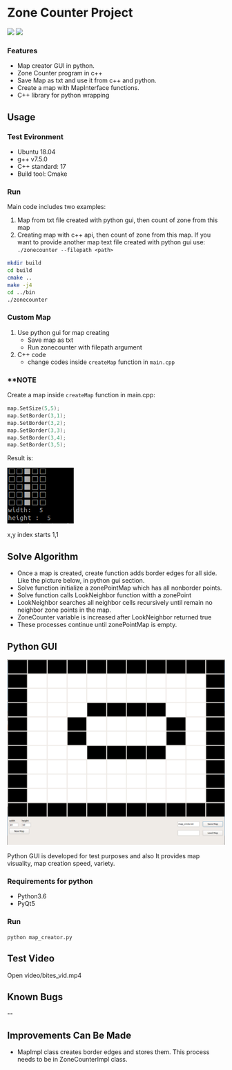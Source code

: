 # Zone Counter Project

![](https://img.shields.io/badge/platform-Ubuntu%20Bionic-blue) ![](https://img.shields.io/badge/build-passing-green)
### Features

- Map creator GUI in python.
- Zone Counter program in c++
- Save Map as txt and use it from c++ and python.
- Create a map with MapInterface functions.
- C++ library for python wrapping

## Usage

### Test Evironment
- Ubuntu 18.04
- g++ v7.5.0
- C++ standard: 17
- Build tool: Cmake

### Run
Main code includes two examples:
1. Map from txt file created with python gui, then count of zone from this map
2. Creating map  with c++ api, then count of zone from this map.
If you want to provide another map text file created with python gui use: `./zonecounter --filepath <path>`

```bash
mkdir build
cd build
cmake ..
make -j4
cd ../bin
./zonecounter
```

### Custom Map
1. Use python gui for map creating
	- Save map as txt
	- Run zonecounter with filepath argument
2. C++ code
	- change codes inside `createMap` function in `main.cpp`
	
### ****NOTE**
Create a map inside `createMap` function in main.cpp:
```c++
map.SetSize(5,5);
map.SetBorder(3,1);
map.SetBorder(3,2);
map.SetBorder(3,3);
map.SetBorder(3,4);
map.SetBorder(3,5);
```
Result is:

![](images/map5x5.png)

x,y index starts 1,1

## Solve Algorithm

- Once a map is created, create function adds border edges for all side. Like the picture below, in python gui section.
- Solve function initialize a zonePointMap which has all nonborder points. 
- Solve function calls LookNeighbor function witth a zonePoint
- LookNeighbor searches all neighbor cells recursively until remain no neighbor zone points in the map.
- ZoneCounter variable is increased after LookNeighbor returned true
- These processes continue until zonePointMap is empty.

## Python GUI

![](images/python_gui.png)

Python GUI is developed for test purposes and also It provides map visuality, map creation speed, variety.

### Requirements for python
- Python3.6
- PyQt5

### Run
`python map_creator.py`


## Test Video

Open video/bites_vid.mp4

## Known Bugs
--

## Improvements Can Be Made

- MapImpl class creates border edges and stores them. This process needs to be in ZoneCounterImpl class.



